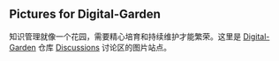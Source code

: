 ## Pictures for Digital-Garden

知识管理就像一个花园，需要精心培育和持续维护才能繁荣。这里是 [Digital-Garden](https://github.com/shenweiyan/Digital-Garden) 仓库 [Discussions](https://github.com/shenweiyan/Digital-Garden/discussions) 讨论区的图片站点。
